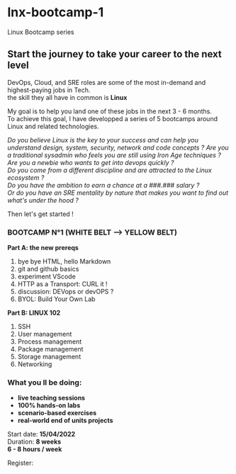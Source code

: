 # lnx-bootcamp-1
Linux Bootcamp series

## Start the journey to take your career to the next level

DevOps, Cloud, and SRE roles are some of the most in-demand and highest-paying jobs in Tech.  
the skill they all have in common is **Linux**  

My goal is to help you land one of these jobs in the next 3 - 6 months.  
To achieve this goal, I have developped a series of 5 bootcamps around Linux and related technologies. 

*Do you believe Linux is the key to your success and can help you understand design, system, security, network and code concepts ?*
*Are you a traditional sysadmin who feels you are still using Iron Age techniques ?*  
*Are you a newbie who wants to get into devops quickly ?*  
*Do you come from a different discipline and are attracted to the Linux ecosystem ?*  
*Do you have the ambition to earn a chance at a ###.### salary ?*  
*Or do you have an SRE mentality by nature that makes you want to find out what's under the hood ?*  

Then let's get started !

### BOOTCAMP N°1 (WHITE BELT --> YELLOW BELT)

**Part A: the new prereqs**  
1. bye bye HTML, hello Markdown
2. git and github basics
3. experiment VScode
4. HTTP as a Transport: CURL it !
5. discussion: DEVops or devOPS ?
6. BYOL: Build Your Own Lab

**Part B: LINUX 102**
1. SSH
2. User management
3. Process management
4. Package management
5. Storage management
6. Networking

### What you ll be doing:
* **live teaching sessions**
* **100% hands-on labs** 
* **scenario-based exercises**
* **real-world end of units projects**

Start date: **15/04/2022**    
Duration: **8 weeks**    
**6 - 8 hours / week**  

Register: 




